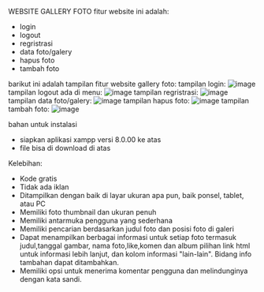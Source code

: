  WEBSITE GALLERY FOTO
 fitur website ini adalah:
- login
- logout
- regristrasi
- data foto/galery
- hapus foto
- tambah foto

barikut ini adalah tampilan fitur website gallery foto:
tampilan login:
![image](https://github.com/ferriafrizal/website-gallery/assets/157565022/6fd5b7a5-8861-4be6-8195-f8152a941b9c)
tampilan logout ada di menu:
![image](https://github.com/ferriafrizal/website-gallery/assets/157565022/86954110-4332-434b-815a-7498aed58989)
tampilan regristrasi:
![image](https://github.com/ferriafrizal/website-gallery/assets/157565022/c9164fb5-9103-4807-877a-d7598828b742)
tampilan data foto/galery:
![image](https://github.com/ferriafrizal/website-gallery/assets/157565022/0d2f2e79-367c-4d62-825f-a3230305c787)
tampilan hapus foto:
![image](https://github.com/ferriafrizal/website-gallery/assets/157565022/5bb10f23-26e8-462b-a38e-a6e8db52b13b)
tampilan tambah foto:
![image](https://github.com/ferriafrizal/website-gallery/assets/157565022/ffd3520c-4d50-40e1-a77e-2636dbaf94a9)

bahan untuk instalasi 
- siapkan aplikasi xampp versi 8.0.00 ke atas
- file bisa di download di atas

Kelebihan:
- Kode gratis
- Tidak ada iklan 
- Ditampilkan dengan baik di layar ukuran apa pun, baik ponsel, tablet, atau PC
- Memiliki foto thumbnail dan ukuran penuh
- Memiliki antarmuka pengguna yang sederhana
- Memiliki pencarian berdasarkan judul foto dan posisi foto di galeri
- Dapat menampilkan berbagai informasi untuk setiap foto termasuk judul,tanggal gambar, nama foto,like,komen dan album pilihan link html untuk informasi lebih lanjut, dan kolom informasi "lain-lain". Bidang info tambahan dapat ditambahkan.
- Memiliki opsi untuk menerima komentar pengguna dan melindunginya dengan kata sandi.
